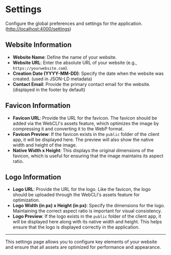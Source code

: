 # Settings

Configure the global preferences and settings for the application. ([http://localhost:4000/settings](http://localhost:4000/settings))

## Website Information

- **Website Name**: Define the name of your website.
- **Website URL**: Enter the absolute URL of your website (e.g., `https://yourwebsite.com`).
- **Creation Date (YYYY-MM-DD)**: Specify the date when the website was created. (used in JSON-LD metadata)
- **Contact Email**: Provide the primary contact email for the website. (displayed in the footer by default)

## Favicon Information

- **Favicon URL**: Provide the URL for the favicon. The favicon should be added via the WebCLI's assets feature, which optimizes the image by compressing it and converting it to the WebP format.
- **Favicon Preview**: If the favicon exists in the `public` folder of the client app, it will be displayed here. The preview will also show the native width and height of the image.
- **Native Width x Height**: This displays the original dimensions of the favicon, which is useful for ensuring that the image maintains its aspect ratio.

## Logo Information

- **Logo URL**: Provide the URL for the logo. Like the favicon, the logo should be uploaded through the WebCLI's assets feature for optimization.
- **Logo Width (in px) x Height (in px)**: Specify the dimensions for the logo. Maintaining the correct aspect ratio is important for visual consistency.
- **Logo Preview**: If the logo exists in the `public` folder of the client app, it will be displayed here along with its native width and height. This helps ensure that the logo is displayed correctly in the application.

---

This settings page allows you to configure key elements of your website and ensure that all assets are optimized for performance and appearance.
